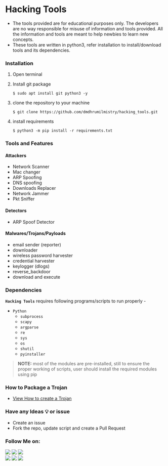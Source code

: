 # Hacking Tools

- The tools provided are for educational purposes only. The developers are no way responsible for misuse of information and tools provided. All the information and tools are meant to help newbies to learn new concepts. 
- These tools are written in python3, refer installation to install/download tools and its dependencies.

### Installation

1. Open terminal

2. Install git package
   ```
   $ sudo apt install git python3 -y
   ```
   
3. clone the repository to your machine
   ```
   $ git clone https://github.com/dmdhrumilmistry/hacking_tools.git
   ```
  
4. install requirements
   ```
   $ python3 -m pip install -r requirements.txt
   ```

### Tools and Features 
   #### Attackers
   - Network Scanner
   - Mac changer
   - ARP Spoofing 
   - DNS spoofing 
   - Downloads Replacer
   - Network Jammer
   - Pkt Sniffer
   
   #### Detectors
   - ARP Spoof Detector
   
   #### Malwares/Trojans/Payloads
   - email sender (reporter)
   - downloader
   - wireless password harvester
   - credential harvester
   - keylogger (dlogs)
   - reverse_backdoor
   - download and execute


### Dependencies

   **`Hacking Tools`** requires following programs/scripts to run properly -
   - `Python`
      - `subprocess`
      - `scapy`
      - `argparse`
      - `re`
      - `sys`
      - `os`
      - `shutil`
      - `pyinstaller`
      
   > **NOTE:** most of the modules are pre-installed, still to ensure the proper working of scripts, user should install the required modules using pip
      

### How to Package a Trojan
- [View How to create a Trojan](https://github.com/dmdhrumilmistry/hacking_tools/blob/master/malwares/Trojans/HowToCreateTrojanPackage.md)


### Have any Ideas 💡 or issue
- Create an issue
- Fork the repo, update script and create a Pull Request
       
       
 ### Follow Me on:
  
  <p align ="left">
    <a href = "https://github.com/dmdhrumilmistry" target="_blank"><img src = "https://img.shields.io/badge/Github-dmdhrumilmistry-333"></a>
    <a href = "https://www.instagram.com/dmdhrumilmistry/" target="_blank"><img src = "https://img.shields.io/badge/Instagram-dmdhrumilmistry-833ab4"></a>
    <a href = "https://twitter.com/dmdhrumilmistry" target="_blank"><img src = "https://img.shields.io/badge/Twitter-dmdhrumilmistry-4078c0"></a><br>
    <a href = "https://dhrumilmistrywrites.blogspot.com/" target="_blank"><img src = "https://img.shields.io/badge/YouTube-Dhrumil%20Mistry-critical"></a>
    <a href = "https://www.youtube.com/channel/UChbjrRvbzgY3BIomUI55XDQ" target="_blank"><img src = "https://img.shields.io/badge/Blog-Dhrumil%20Mistry-bd2c00"></a>
    <a href = "https://www.linkedin.com/in/dhrumil-mistry-312966192/" target="_blank"><img src = "https://img.shields.io/badge/LinkedIn-Dhrumil%20Mistry-4078c0"></a><br>
   </p>
  
